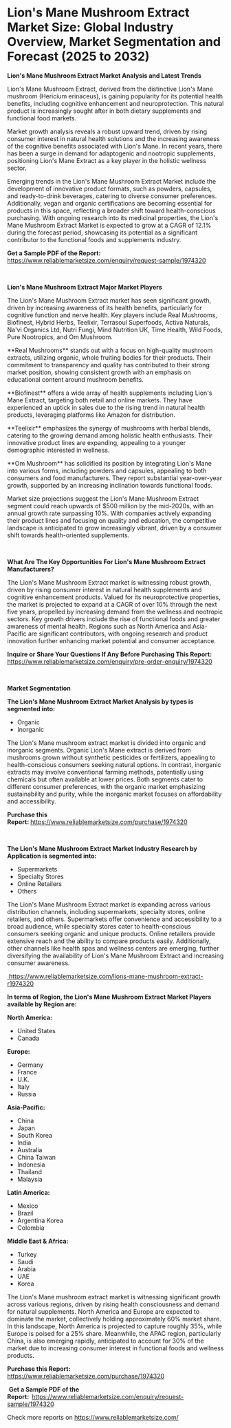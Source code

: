 <p><h1>Lion's Mane Mushroom Extract Market Size: Global Industry Overview, Market Segmentation and Forecast (2025 to 2032)</h1></p><p><strong>Lion's Mane Mushroom Extract Market Analysis and Latest Trends</strong></p>
<p><p>Lion's Mane Mushroom Extract, derived from the distinctive Lion's Mane mushroom (Hericium erinaceus), is gaining popularity for its potential health benefits, including cognitive enhancement and neuroprotection. This natural product is increasingly sought after in both dietary supplements and functional food markets. </p><p>Market growth analysis reveals a robust upward trend, driven by rising consumer interest in natural health solutions and the increasing awareness of the cognitive benefits associated with Lion's Mane. In recent years, there has been a surge in demand for adaptogenic and nootropic supplements, positioning Lion's Mane Extract as a key player in the holistic wellness sector. </p><p>Emerging trends in the Lion's Mane Mushroom Extract Market include the development of innovative product formats, such as powders, capsules, and ready-to-drink beverages, catering to diverse consumer preferences. Additionally, vegan and organic certifications are becoming essential for products in this space, reflecting a broader shift toward health-conscious purchasing. With ongoing research into its medicinal properties, the Lion's Mane Mushroom Extract Market is expected to grow at a CAGR of 12.1% during the forecast period, showcasing its potential as a significant contributor to the functional foods and supplements industry.</p></p>
<p><strong>Get a Sample PDF of the Report:&nbsp;</strong> <a href="https://www.reliablemarketsize.com/enquiry/request-sample/1974320?utm_campaign=3168&utm_medium=2&utm_source=Github&utm_content=ia&utm_term=07042025&utm_id=lions-mane-mushroom-extract">https://www.reliablemarketsize.com/enquiry/request-sample/1974320</a></p>
<p>&nbsp;</p>
<p><strong>Lion's Mane Mushroom Extract Major Market Players</strong></p>
<p><p>The Lion's Mane Mushroom Extract market has seen significant growth, driven by increasing awareness of its health benefits, particularly for cognitive function and nerve health. Key players include Real Mushrooms, Biofinest, Hybrid Herbs, Teelixir, Terrasoul Superfoods, Activa Naturals, Na'vi Organics Ltd, Nutri Fungi, Mind Nutrition UK, Time Health, Wild Foods, Pure Nootropics, and Om Mushroom.</p><p>**Real Mushrooms** stands out with a focus on high-quality mushroom extracts, utilizing organic, whole fruiting bodies for their products. Their commitment to transparency and quality has contributed to their strong market position, showing consistent growth with an emphasis on educational content around mushroom benefits.</p><p>**Biofinest** offers a wide array of health supplements including Lion's Mane Extract, targeting both retail and online markets. They have experienced an uptick in sales due to the rising trend in natural health products, leveraging platforms like Amazon for distribution.</p><p>**Teelixir** emphasizes the synergy of mushrooms with herbal blends, catering to the growing demand among holistic health enthusiasts. Their innovative product lines are expanding, appealing to a younger demographic interested in wellness.</p><p>**Om Mushroom** has solidified its position by integrating Lion's Mane into various forms, including powders and capsules, appealing to both consumers and food manufacturers. They report substantial year-over-year growth, supported by an increasing inclination towards functional foods.</p><p>Market size projections suggest the Lion's Mane Mushroom Extract segment could reach upwards of $500 million by the mid-2020s, with an annual growth rate surpassing 10%. With companies actively expanding their product lines and focusing on quality and education, the competitive landscape is anticipated to grow increasingly vibrant, driven by a consumer shift towards health-oriented supplements.</p></p>
<p>&nbsp;</p>
<p><strong>What Are The Key Opportunities For Lion's Mane Mushroom Extract Manufacturers?</strong></p>
<p><p>The Lion's Mane Mushroom Extract market is witnessing robust growth, driven by rising consumer interest in natural health supplements and cognitive enhancement products. Valued for its neuroprotective properties, the market is projected to expand at a CAGR of over 10% through the next five years, propelled by increasing demand from the wellness and nootropic sectors. Key growth drivers include the rise of functional foods and greater awareness of mental health. Regions such as North America and Asia-Pacific are significant contributors, with ongoing research and product innovation further enhancing market potential and consumer acceptance.</p></p>
<p><strong>Inquire or Share Your Questions If Any Before Purchasing This Report:</strong> <a href="https://www.reliablemarketsize.com/enquiry/pre-order-enquiry/1974320?utm_campaign=3168&utm_medium=2&utm_source=Github&utm_content=ia&utm_term=07042025&utm_id=lions-mane-mushroom-extract">https://www.reliablemarketsize.com/enquiry/pre-order-enquiry/1974320</a></p>
<p>&nbsp;</p>
<p><strong>Market Segmentation</strong></p>
<p><strong>The Lion's Mane Mushroom Extract Market Analysis by types is segmented into:</strong></p>
<p><ul><li>Organic</li><li>Inorganic</li></ul></p>
<p><p>The Lion's Mane mushroom extract market is divided into organic and inorganic segments. Organic Lion's Mane extract is derived from mushrooms grown without synthetic pesticides or fertilizers, appealing to health-conscious consumers seeking natural options. In contrast, inorganic extracts may involve conventional farming methods, potentially using chemicals but often available at lower prices. Both segments cater to different consumer preferences, with the organic market emphasizing sustainability and purity, while the inorganic market focuses on affordability and accessibility.</p></p>
<p><strong>Purchase this Report:&nbsp;</strong><a href="https://www.reliablemarketsize.com/purchase/1974320?utm_campaign=3168&utm_medium=2&utm_source=Github&utm_content=ia&utm_term=07042025&utm_id=lions-mane-mushroom-extract">https://www.reliablemarketsize.com/purchase/1974320</a></p>
<p>&nbsp;</p>
<p><strong>The Lion's Mane Mushroom Extract Market Industry Research by Application is segmented into:</strong></p>
<p><ul><li>Supermarkets</li><li>Specialty Stores</li><li>Online Retailers</li><li>Others</li></ul></p>
<p><p>The Lion's Mane Mushroom Extract market is expanding across various distribution channels, including supermarkets, specialty stores, online retailers, and others. Supermarkets offer convenience and accessibility to a broad audience, while specialty stores cater to health-conscious consumers seeking organic and unique products. Online retailers provide extensive reach and the ability to compare products easily. Additionally, other channels like health spas and wellness centers are emerging, further diversifying the availability of Lion's Mane Mushroom Extract and increasing consumer awareness.</p></p>
<p><a href="https://www.reliablemarketsize.com/lions-mane-mushroom-extract-r1974320?utm_campaign=3168&utm_medium=2&utm_source=Github&utm_content=ia&utm_term=07042025&utm_id=lions-mane-mushroom-extract">&nbsp;https://www.reliablemarketsize.com/lions-mane-mushroom-extract-r1974320</a></p>
<p><strong>In terms of Region, the Lion's Mane Mushroom Extract Market Players available by Region are:</strong></p>
<p>
    <p> <strong> North America: </strong>
        <ul>
            <li>United States</li>
            <li>Canada</li>
        </ul>
        </p> 
    <p> <strong> Europe: </strong>
        <ul>
            <li>Germany</li>
            <li>France</li>
            <li>U.K.</li>
            <li>Italy</li>
            <li>Russia</li>
        </ul>
        </p> 
    <p> <strong> Asia-Pacific: </strong>
        <ul>
            <li>China</li>
            <li>Japan</li>
            <li>South Korea</li>
            <li>India</li>
            <li>Australia</li>
            <li>China Taiwan</li>
            <li>Indonesia</li>
            <li>Thailand</li>
            <li>Malaysia</li>
        </ul>
        </p> 
    <p> <strong> Latin America: </strong>
        <ul>
            <li>Mexico</li>
            <li>Brazil</li>
            <li>Argentina Korea</li>
            <li>Colombia</li>
        </ul>
        </p> 
    <p> <strong> Middle East & Africa: </strong>
        <ul>
            <li>Turkey</li>
            <li>Saudi</li>
            <li>Arabia</li>
            <li>UAE</li>
            <li>Korea</li>
        </ul>
    </p>
    </p>
<p><p>The Lion's Mane mushroom extract market is witnessing significant growth across various regions, driven by rising health consciousness and demand for natural supplements. North America and Europe are expected to dominate the market, collectively holding approximately 60% market share. In this landscape, North America is projected to capture roughly 35%, while Europe is poised for a 25% share. Meanwhile, the APAC region, particularly China, is also emerging rapidly, anticipated to account for 30% of the market due to increasing consumer interest in functional foods and wellness products.</p></p>
<p><strong>Purchase this Report: </strong><a href="https://www.reliablemarketsize.com/purchase/1974320?utm_campaign=3168&utm_medium=2&utm_source=Github&utm_content=ia&utm_term=07042025&utm_id=lions-mane-mushroom-extract">https://www.reliablemarketsize.com/purchase/1974320</a></p>
<p>&nbsp;<strong>Get a Sample PDF of the Report:&nbsp;&nbsp;</strong><a href="https://www.reliablemarketsize.com/enquiry/request-sample/1974320?utm_campaign=3168&utm_medium=2&utm_source=Github&utm_content=ia&utm_term=07042025&utm_id=lions-mane-mushroom-extract">https://www.reliablemarketsize.com/enquiry/request-sample/1974320</a></p>
<p><strong></strong></p>
<p>Check more reports on <a href="https://www.reliablemarketsize.com/?utm_campaign=3168&utm_medium=2&utm_source=Github&utm_content=ia&utm_term=07042025&utm_id=lions-mane-mushroom-extract">https://www.reliablemarketsize.com/</a></p>